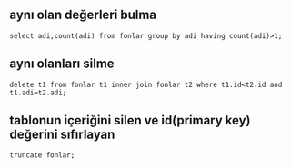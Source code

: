 ## aynı olan değerleri bulma
```mysql
select adi,count(adi) from fonlar group by adi having count(adi)>1;
```

## aynı olanları silme
```mysql
delete t1 from fonlar t1 inner join fonlar t2 where t1.id<t2.id and t1.adi=t2.adi;
```

## tablonun içeriğini silen ve id(primary key) değerini sıfırlayan
```mysql
truncate fonlar;
```
